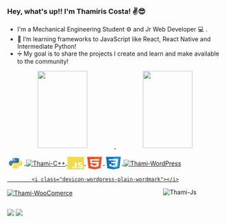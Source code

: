 ### Hey, what's up!! I'm Thamiris Costa!  ✌️😎

- I'm a Mechanical Engineering Student ⚙️ and Jr Web Developer 💻 .
- 📖 I’m learning frameworks to JavaScript like React, React Native and Intermediate Python!
- ➗  My goal is to share the projects I create and learn and make available to the community!

<div style="display: inline_block" align="center">
  <a href="https://github.com/thamirisvscosta">
  <img height="180em" width="48%" src="https://github-readme-stats.vercel.app/api?username=thamirisvscosta&show_icons=true&theme=highcontrast&include_all_commits=true&count_private=true"/>
  <img height="180em" width="48%" src="https://github-readme-stats.vercel.app/api/top-langs/?username=thamirisvscosta&layout=compact&langs_count=7&theme=radical"/>
</div>

<div style="display: inline_block"><br>
  <img align="center" alt="Thami-Python" height="30" width="40" src="https://raw.githubusercontent.com/devicons/devicon/master/icons/python/python-original.svg">
  <img align="center" alt="Thami-C++" height="30" width="40" src="https://icongr.am/devicon/cplusplus-original.svg?size=128&color=currentColor">
  <img align="center" alt="Thami-Js" height="30" width="40" src="https://raw.githubusercontent.com/devicons/devicon/master/icons/javascript/javascript-plain.svg">
  <img align="center" alt="Thami-HTML" height="30" width="40" src="https://raw.githubusercontent.com/devicons/devicon/master/icons/html5/html5-original.svg">
  <img align="center" alt="Thami-CSS" height="30" width="40" src="https://raw.githubusercontent.com/devicons/devicon/master/icons/css3/css3-original.svg">
  <img align="center" alt="Thami-WordPress" height="30" width="40" src="https://icongr.am/devicon/wordpress-plain-wordmark.svg?size=128&color=currentColor" />
  
            <i class="devicon-wordpress-plain-wordmark"></i>
          
  <img align="center" alt="Thami-WooComerce" height="30" width="40"  src="https://cdn.jsdelivr.net/gh/devicons/devicon/icons/woocommerce/woocommerce-plain-wordmark.svg" />


  <!--<img align="center" alt="Thami-Go" height="30" width="40"  src="https://cdn.jsdelivr.net/gh/devicons/devicon/icons/go/go-original.svg" />-->
  <img img align="right" alt="Thami-Js" height="140" width="140" src="https://user-images.githubusercontent.com/94200167/153612608-d6238166-87e6-4e7d-8243-68247e8e85e7.gif">
</div>

  
  ##
  
  <div>
      <a href = "mailto:thamirisvscosta@gmail.com"><img src="https://img.shields.io/badge/-Gmail-%23333?style=for-the-badge&logo=gmail&logoColor=white" target="_blank"></a>
     <a href="https://www.linkedin.com/in/thamiris-verediano" target="_blank"><img src="https://img.shields.io/badge/-LinkedIn-%230077B5?style=for-the-badge&logo=linkedin&logoColor=white" target="_blank"></a> 
  </div>
 
